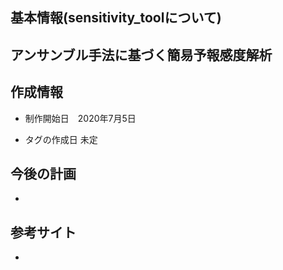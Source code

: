 ## 基本情報(sensitivity_toolについて)

## アンサンブル手法に基づく簡易予報感度解析

## 作成情報
- 制作開始日　2020年7月5日

- タグの作成日 未定

## 今後の計画
- 

## 参考サイト
- 